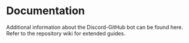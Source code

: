 # Documentation

Additional information about the Discord-GitHub bot can be found here. Refer to the repository wiki for extended guides.
